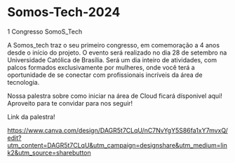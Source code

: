 # Somos-Tech-2024
1 Congresso SomoS_Tech

A Somos_tech traz o seu primeiro congresso, em comemoração a 4 anos desde o início do projeto. O evento será realizado no dia 28 de setembro na Universidade Católica de Brasília. 
Será um dia inteiro de atividades, com palcos formados exclusivamente por mulheres, onde você terá a oportunidade de se conectar com profissionais incríveis da área de tecnologia.

Nossa palestra sobre como iniciar na área de Cloud ficará dísponivel aqui!
Aproveito para te convidar para nos seguir!


Link da palestra!

https://www.canva.com/design/DAGR5t7CLqU/nC7NvYgY5S86fa1xY7mvxQ/edit?utm_content=DAGR5t7CLqU&utm_campaign=designshare&utm_medium=link2&utm_source=sharebutton
